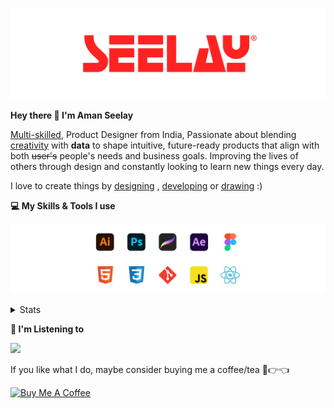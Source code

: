 [![banner](./images/seelay.svg)](https://www.seelay.in)

**Hey there 👋 I'm Aman Seelay**

[Multi-skilled](https://www.seelay.in/#skills), Product Designer from India, Passionate about blending [creativity](https://illustrations.seelay.in) with <b>data</b> to shape intuitive, future-ready products that align with both <s>user's</s> people's needs and business goals. Improving the lives of others through design and constantly looking to learn new things every day.

I love to create things by [designing](https://www.seelay.in/#work) , [developing](https://www.seelay.in/#projects) or [drawing](https://art.seelay.in) :)

**💻 My Skills & Tools I use**

[![banner](./images/skills&tools.svg)](https://www.seelay.in/about)

<details>
  <summary>Stats</summary>

---

<!--START_SECTION:waka-->
![Profile Views](http://img.shields.io/badge/Profile%20Views-2-blue)

**🐱 My GitHub Data** 

> 📦 824.2 kB Used in GitHub's Storage 
 > 
> 🏆 1,297 Contributions in the Year 2025
 > 
> 💼 Opted to Hire
 > 
> 📜 1 Public Repository 
 > 
> 🔑 27 Private Repository 
 > 
**I'm a Night 🦉** 

```text
🌞 Morning                533 commits         ███░░░░░░░░░░░░░░░░░░░░░░   12.69 % 
🌆 Daytime                482 commits         ███░░░░░░░░░░░░░░░░░░░░░░   11.48 % 
🌃 Evening                1230 commits        ███████░░░░░░░░░░░░░░░░░░   29.29 % 
🌙 Night                  1954 commits        ████████████░░░░░░░░░░░░░   46.53 % 
```
📅 **I'm Most Productive on Sunday** 

```text
Monday                   453 commits         ███░░░░░░░░░░░░░░░░░░░░░░   10.79 % 
Tuesday                  624 commits         ████░░░░░░░░░░░░░░░░░░░░░   14.86 % 
Wednesday                639 commits         ████░░░░░░░░░░░░░░░░░░░░░   15.22 % 
Thursday                 584 commits         ███░░░░░░░░░░░░░░░░░░░░░░   13.91 % 
Friday                   493 commits         ███░░░░░░░░░░░░░░░░░░░░░░   11.74 % 
Saturday                 594 commits         ████░░░░░░░░░░░░░░░░░░░░░   14.15 % 
Sunday                   812 commits         █████░░░░░░░░░░░░░░░░░░░░   19.34 % 
```


📊 **This Week I Spent My Time On** 

```text
🕑︎ Time Zone: Asia/Kolkata

💬 Programming Languages: 
Other                    28 hrs 45 mins      ███████████████████░░░░░░   75.19 % 
JavaScript               8 hrs 11 mins       █████░░░░░░░░░░░░░░░░░░░░   21.42 % 
JSON                     41 mins             ░░░░░░░░░░░░░░░░░░░░░░░░░   01.81 % 
Bash                     32 mins             ░░░░░░░░░░░░░░░░░░░░░░░░░   01.43 % 
Markdown                 1 min               ░░░░░░░░░░░░░░░░░░░░░░░░░   00.07 % 

🔥 Editors: 
Chrome                   18 hrs 28 mins      ████████████░░░░░░░░░░░░░   48.30 % 
Edge                     11 hrs 12 mins      ███████░░░░░░░░░░░░░░░░░░   29.30 % 
Cursor                   8 hrs 34 mins       ██████░░░░░░░░░░░░░░░░░░░   22.41 % 

💻 Operating System: 
Windows                  38 hrs 14 mins      █████████████████████████   100.00 % 
```

**I Mostly Code in JavaScript** 

```text
JavaScript               17 repos            ███████████████░░░░░░░░░░   58.62 % 
TypeScript               5 repos             ████░░░░░░░░░░░░░░░░░░░░░   17.24 % 
HTML                     4 repos             ███░░░░░░░░░░░░░░░░░░░░░░   13.79 % 
Java                     2 repos             ██░░░░░░░░░░░░░░░░░░░░░░░   06.90 % 
Astro                    1 repo              █░░░░░░░░░░░░░░░░░░░░░░░░   03.45 % 
```




 Last Updated on 28/06/2025 06:49:55 UTC
<!--END_SECTION:waka-->

---

 </details>

**🎵 I'm Listening to**

<object data="https://now-play.vercel.app/api/generate?uid=7a17a86e-d6b7-43b5-8d9c-1d6dae42a779" >

  <img src="https://now-play.vercel.app/api/generate?uid=7a17a86e-d6b7-43b5-8d9c-1d6dae42a779" />

</object>

If you like what I do, maybe consider buying me a coffee/tea 🥺👉👈

<a href="https://www.buymeacoffee.com/seelay" target="_blank"><img src="https://cdn.buymeacoffee.com/buttons/v2/default-red.png" alt="Buy Me A Coffee" width="150" ></a>
